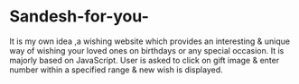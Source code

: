 # Sandesh-for-you-
It is my own idea ,a wishing website which provides an interesting &amp; unique way of wishing your loved ones on birthdays or any special occasion.  It is majorly based on JavaScript. User is asked to click on gift image &amp; enter number within a specified range &amp; new wish is displayed.
